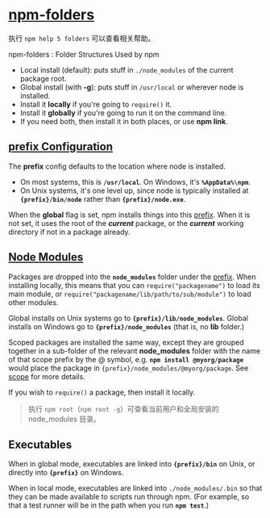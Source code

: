# [npm-folders](https://docs.npmjs.com/files/folders)

执行 `npm help 5 folders` 可以查看相关帮助。

npm-folders : Folder Structures Used by npm

- Local install (default): puts stuff in `./node_modules` of the current package root.  
- Global install (with **-g**): puts stuff in `/usr/local` or wherever node is installed.  
- Install it **locally** if you're going to `require()` it.  
- Install it **globally** if you're going to run it on the command line.  
- If you need both, then install it in both places, or use **npm link**.  

## [prefix Configuration](https://docs.npmjs.com/files/folders#prefix-configuration)

The **prefix** config defaults to the location where node is installed.  

- On most systems, this is **`/usr/local`**. On Windows, it's **`%AppData%\npm`**.  
- On Unix systems, it's one level up, since node is typically installed at **`{prefix}/bin/node`** rather than **`{prefix}/node.exe`**.

When the **global** flag is set, npm installs things into this <u>prefix</u>. When it is not set, it uses the root of the ***current*** package, or the ***current*** working directory if not in a package already.

## [Node Modules](https://docs.npmjs.com/files/folders#node-modules)

Packages are dropped into the **`node_modules`** folder under the <u>prefix</u>. When installing locally, this means that you can `require("packagename")` to load its main module, or `require("packagename/lib/path/to/sub/module")` to load other modules.

Global installs on Unix systems go to **`{prefix}/lib/node_modules`**. Global installs on Windows go to **`{prefix}/node_modules`** (that is, no **lib** folder.)

Scoped packages are installed the same way, except they are grouped together in a sub-folder of the relevant **node_modules** folder with the name of that scope prefix by the @ symbol, e.g. **`npm install @myorg/package`** would place the package in `{prefix}/node_modules/@myorg/package`. See [scope](https://docs.npmjs.com/misc/scope) for more details.

If you wish to `require()` a package, then install it locally.

> 执行 `npm root`（`npm root -g`）可查看当前用户和全局安装的 node_modules 目录。

## Executables

When in global mode, executables are linked into **`{prefix}/bin`** on Unix, or directly into **`{prefix}`** on Windows.

When in local mode, executables are linked into `./node_modules/.bin` so that they can be made available to scripts run through npm. (For example, so that a test runner will be in the path when you run **`npm test`**.)
